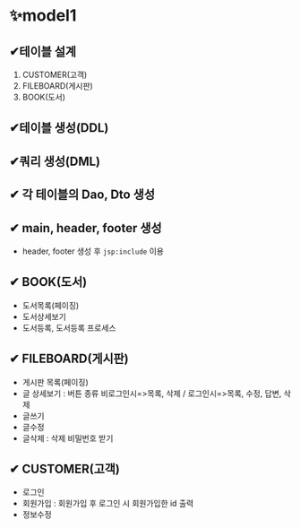 # ✨model1 
## ✔테이블 설계
1. CUSTOMER(고객)
2. FILEBOARD(게시판)
3. BOOK(도서)

## ✔테이블 생성(DDL)
## ✔쿼리 생성(DML)
## ✔ 각 테이블의 Dao, Dto 생성
## ✔ main, header, footer 생성
- header, footer 생성 후 `jsp:include` 이용
## ✔ BOOK(도서)
- 도서목록(페이징)
- 도서상세보기
- 도서등록, 도서등록 프로세스
## ✔ FILEBOARD(게시판)
- 게시판 목록(페이징)
- 글 상세보기 : 버튼 종류 비로그인시=>목록, 삭제 / 로그인시=>목록, 수정, 답변, 삭제
- 글쓰기
- 글수정 
- 글삭제 : 삭제 비밀번호 받기
## ✔ CUSTOMER(고객)
- 로그인
- 회원가입 : 회원가입 후 로그인 시 회원가입한 id 출력
- 정보수정
